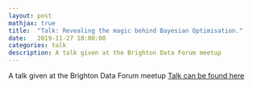 ```yaml
---
layout: post
mathjax: true
title:  "Talk: Revealing the magic behind Bayesian Optimisation."
date:   2019-11-27 18:00:00
categories: talk
description: A talk given at the Brighton Data Forum meetup
---
```

A talk given at the Brighton Data Forum meetup
[Talk can be found here](https://pdh21.github.io/Brighton_Data_Forum_20191127)